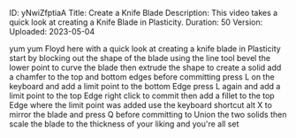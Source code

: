 ID: yNwiZfptiaA
Title: Create a Knife Blade
Description: This video takes a quick look at creating a Knife Blade in Plasticity.
Duration: 50
Version: 
Uploaded: 2023-05-04

yum yum Floyd here with a quick look at
creating a knife blade in Plasticity
start by blocking out the shape of the
blade using the line tool bevel the
lower point to curve the blade
then extrude the shape to create a solid
add a chamfer to the top and bottom
edges
before committing press L on the
keyboard and add a limit point to the
bottom Edge press L again and add a
limit point to the top Edge right click
to commit then add a fillet to the top
Edge where the limit point was added use
the keyboard shortcut alt X to mirror
the blade and press Q before committing
to Union the two solids then scale the
blade to the thickness of your liking
and you're all set